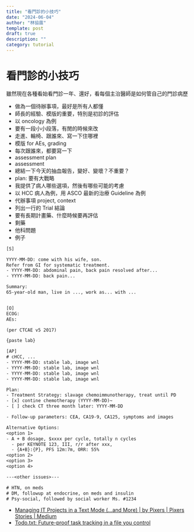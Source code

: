 ```yaml
---
title: "看門診的小技巧"
date: "2024-06-04"
author: "林協霆"
template: post
draft: true
description: ""
category: tutorial
---
```


# 看門診的小技巧

雖然現在各種看始看門診一年、還好，看每個主治醫師是如何管自己的門診病歷
- 做為一個待辦事項，最好是所有人都懂
- 師長的經驗、模版的重要，特別是初診的評估
- 以 oncology 為例
- 要有一段小小段落，有閒的時候來改
- 走進、輪椅、跟誰來、寫一下住哪裡
- 模版 for AEs, grading
- 每次跟誰來，都要寫一下
- assessment plan
- assessment
- 總結一下今天的抽血報告，變好、變壞？不重要？
- plan: 要有大戰略
- 我提供了病人哪些選項，然後有哪些可能的考慮
- 以 HCC 病人為例，用 ASCO 最新的治療 Guideline 為例
- 代辦事項 project, context
- 列出一行的 Trial 結論
- 要有長期計畫藥、什麼時候要再評估
- 剩藥
- 他科問題
- 例子

```txt
[S]

YYYY-MM-DD: come with his wife, son.
Refer from GI for systematic treatment.
- YYYY-MM-DD: abdominal pain, back pain resolved after...
- YYYY-MM-DD: back pain...

Summary:
65-year-old man, live in ..., work as... with ...


[O]
ECOG:
AEs:

(per CTCAE v5 2017)

{paste lab}

[AP]
# cHCC, ...
- YYYY-MM-DD: stable lab, image wnl
- YYYY-MM-DD: stable lab, image wnl
- YYYY-MM-DD: stable lab, image wnl
- YYYY-MM-DD: stable lab, image wnl

Plan:
- Treatment Strategy: slavage chemoimmunotherapy, treat until PD
- [x] contine chemotherapy (YYYY-MM-DD)~
- [ ] check CT three month later: YYYY-MM-DD

- Follow-up parameters: CEA, CA19-9, CA125, symptoms and images

Alternative Options:
<option 1>
- A + B dosage, $xxxx per cycle, totally n cycles
  - per KEYNOTE 123, III, r/r after xxx,
  - {A+B}:{P}, PFS 12m:7m, ORR: 55%
<option 2>
<option 3>
<option 4>

---<other issues>---

# HTN, on meds
# DM, followup at endocrine, on meds and insulin
# Psy-social, followed by social worker Ms. #1234

```

- [Managing IT Projects in a Text Mode (…and More) | by Pixers | Pixers Stories | Medium](https://medium.com/pixers-stories/managing-it-projects-in-a-text-mode-and-more-374cd497309d)
- [Todo.txt: Future-proof task tracking in a file you control](http://todotxt.org/)
